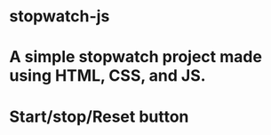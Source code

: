 # stopwatch-js
 # A simple stopwatch project made using HTML, CSS, and JS. 
 # Start/stop/Reset button
